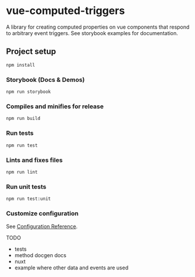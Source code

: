 # vue-computed-triggers

A library for creating computed properties on vue components that respond
to arbitrary event triggers.  See storybook examples for documentation.

## Project setup
```
npm install
```

### Storybook (Docs & Demos)
```
npm run storybook
```

### Compiles and minifies for release
```
npm run build
```

### Run tests
```
npm run test
```

### Lints and fixes files
```
npm run lint
```

### Run unit tests
```
npm run test:unit
```

### Customize configuration
See [Configuration Reference](https://cli.vuejs.org/config/).

TODO
* tests
* method docgen docs
* nuxt
* example where other data and events are used
